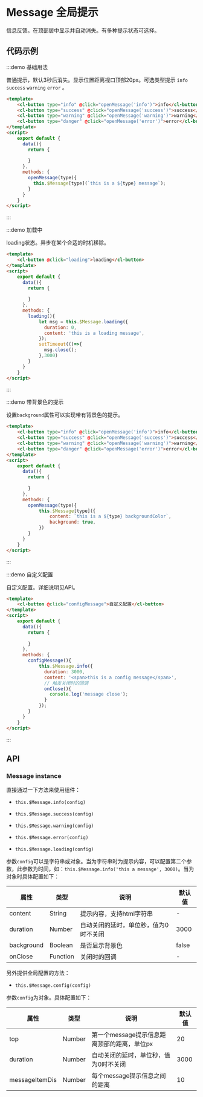 # Message 全局提示

信息反馈。在顶部居中显示并自动消失。有多种提示状态可选择。

## 代码示例


:::demo 基础用法

普通提示，默认3秒后消失。显示位置距离视口顶部20px。可选类型提示 `info` `success` `warning` `error` 。

```html
<template>
    <cl-button type="info" @click="openMessage('info')">info</cl-button>
    <cl-button type="success" @click="openMessage('success')">success</cl-button>
    <cl-button type="warning" @click="openMessage('warning')">warning</cl-button>
    <cl-button type="danger" @click="openMessage('error')">error</cl-button>
</template>
<script>
    export default {
      data(){
        return {
          
        }
      },
      methods: {
        openMessage(type){
          this.$Message[type](`this is a ${type} message`);
        }
      }
    }
</script>

```

:::


:::demo 加载中

loading状态。异步在某个合适的时机移除。

```html
<template>
    <cl-button @click="loading">loading</cl-button>
</template>
<script>
    export default {
      data(){
        return {
          
        }
      },
      methods: {
        loading(){
            let msg = this.$Message.loading({
              duration: 0,
              content: 'this is a loading message',
            });
            setTimeout(()=>{
              msg.close();
            },3000)
        }
      }
    }
</script>

```

:::


:::demo 带背景色的提示

设置`background`属性可以实现带有背景色的提示。

```html
<template>
    <cl-button type="info" @click="openMessage('info')">info</cl-button>
    <cl-button type="success" @click="openMessage('success')">success</cl-button>
    <cl-button type="warning" @click="openMessage('warning')">warning</cl-button>
    <cl-button type="danger" @click="openMessage('error')">error</cl-button>
</template>
<script>
    export default {
      data(){
        return {
          
        }
      },
      methods: {
        openMessage(type){
            this.$Message[type]({
                content: `this is a ${type} backgroundColor`,
                background: true,
            })
        }
      }
    }
</script>

```

:::


:::demo 自定义配置

自定义配置。详细说明见API。

```html
<template>
    <cl-button @click="configMessage">自定义配置</cl-button>
</template>
<script>
    export default {
      data(){
        return {
          
        }
      },
      methods: {
        configMessage(){
            this.$Message.info({
              duration: 3000,
              content: '<span>this is a config message</span>',
              // 触发关闭时的回调
              onClose(){
                console.log('message close');
              }
            });
        }
      }
    }
</script>

```

:::



## API

### Message instance

直接通过一下方法来使用组件：

- `this.$Message.info(config)`

- `this.$Message.success(config)`

- `this.$Message.warning(config)`

- `this.$Message.error(config)`

- `this.$Message.loading(config)`

参数`config`可以是字符串或对象。当为字符串时为提示内容，可以配置第二个参数，此参数为时间，如：`this.$Message.info('this a message', 3000)`。当为对象时具体配置如下：

| 属性 | 类型 | 说明 | 默认值 |
| ---- | ---- | ---- | ---- |
| content | String | 提示内容，支持html字符串 | - |
| duration | Number | 自动关闭的延时，单位秒，值为0时不关闭 | 3000 |
| background | Boolean | 是否显示背景色 | false |
| onClose | Function | 关闭时的回调 | - |


另外提供全局配置的方法：

- `this.$Message.config(config)`

参数`config`为对象。具体配置如下：

| 属性 | 类型 | 说明 | 默认值 |
| ---- | ---- | ---- | ---- |
| top | Number | 第一个message提示信息距离顶部的距离，单位px | 20 |
| duration | Number | 自动关闭的延时，单位秒，值为0时不关闭 | 3000 |
| messageItemDis | Number | 每个message提示信息之间的距离 | 10 |
